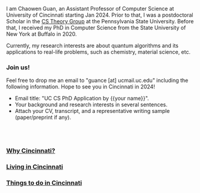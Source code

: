 <!--
postdoc at Penn State. working with Prof Sean Hallgren.
-->

I am Chaowen Guan, an Assistant Professor of Computer Science at University of Cincinnati starting Jan 2024. Prior to that, I was a postdoctoral Scholar in the [CS Theory Group](https://theory.cse.psu.edu/) at the Pennsylvania State University. Before that, I received my PhD in Computer Science from the State University of New York at Buffalo in 2020.

Currently, my research interests are about quantum algorithms and its applications to real-life problems, such as chemistry, material science, etc.

<!--
I’m looking for two CS PhD students to join my group at UC. Both positions will be fully funded. More information can be found in [CS PhD program website](https://ceas.uc.edu/academics/departments/computer-science/degrees-programs/computer-science-engineering-phd.html)
-->

### Join us! 
Feel free to drop me an email to "guance [at] ucmail.uc.edu" including the following information. Hope to see you in Cincinnati in 2024!
- Email title: "UC CS PhD Application by {{your name}}".
- Your background and research interests in several sentences.
- Attach your CV, transcript, and a representative writing sample (paper/preprint if any).

<br/><br/>
### [Why Cincinnati?](https://www.uc.edu/why-cincinnati.html)
### [Living in Cincinnati](https://www.uc.edu/news/articles/2022/04/living-in-cincinnati--what-we-love-about-life-in-the-queen-city.html)
### [Things to do in Cincinnati](https://med.uc.edu/education/education-resources/cincinnati)

<!-- 
Link to your favorite [subreddit](http://reddit.com). You can put a picture in, too. The code is already in, just name your picture `prof_pic.jpg` and put it in the `assets/img/` folder.

Put your address / P.O. box / other info right below your picture. You can also disable any these elements by editing `profile` property of the YAML header of your `_pages/about.md`. Edit `_bibliography/papers.bib` and Jekyll will render your [publications page](/al-folio/publications/) automatically.

Link to your social media connections, too. This theme is set up to use [Font Awesome icons](http://fortawesome.github.io/Font-Awesome/) and [Academicons](https://jpswalsh.github.io/academicons/), like the ones below. Add your Facebook, Twitter, LinkedIn, Google Scholar, or just disable all of them.
-->